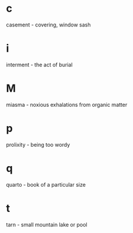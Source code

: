 # c

casement - covering, window sash 

# i

interment - the act of burial 

# M 

miasma - noxious exhalations from organic matter

# p

prolixity - being too wordy 

# q

quarto - book of a particular size 

# t

tarn - small mountain lake or pool 